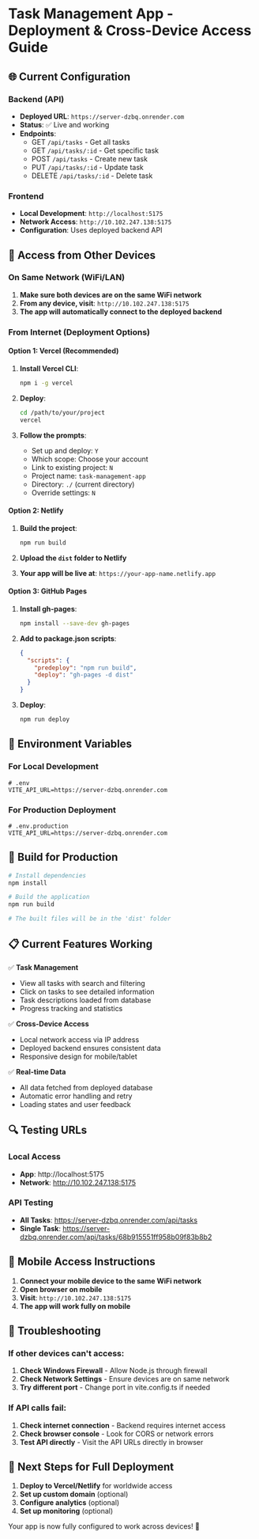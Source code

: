 # Task Management App - Deployment & Cross-Device Access Guide

## 🌐 Current Configuration

### Backend (API)
- **Deployed URL**: `https://server-dzbq.onrender.com`
- **Status**: ✅ Live and working
- **Endpoints**:
  - GET `/api/tasks` - Get all tasks
  - GET `/api/tasks/:id` - Get specific task
  - POST `/api/tasks` - Create new task
  - PUT `/api/tasks/:id` - Update task
  - DELETE `/api/tasks/:id` - Delete task

### Frontend
- **Local Development**: `http://localhost:5175`
- **Network Access**: `http://10.102.247.138:5175`
- **Configuration**: Uses deployed backend API

## 📱 Access from Other Devices

### On Same Network (WiFi/LAN)
1. **Make sure both devices are on the same WiFi network**
2. **From any device, visit**: `http://10.102.247.138:5175`
3. **The app will automatically connect to the deployed backend**

### From Internet (Deployment Options)

#### Option 1: Vercel (Recommended)
1. **Install Vercel CLI**:
   ```bash
   npm i -g vercel
   ```

2. **Deploy**:
   ```bash
   cd /path/to/your/project
   vercel
   ```

3. **Follow the prompts**:
   - Set up and deploy: `Y`
   - Which scope: Choose your account
   - Link to existing project: `N`
   - Project name: `task-management-app`
   - Directory: `./` (current directory)
   - Override settings: `N`

#### Option 2: Netlify
1. **Build the project**:
   ```bash
   npm run build
   ```

2. **Upload the `dist` folder to Netlify**
3. **Your app will be live at**: `https://your-app-name.netlify.app`

#### Option 3: GitHub Pages
1. **Install gh-pages**:
   ```bash
   npm install --save-dev gh-pages
   ```

2. **Add to package.json scripts**:
   ```json
   {
     "scripts": {
       "predeploy": "npm run build",
       "deploy": "gh-pages -d dist"
     }
   }
   ```

3. **Deploy**:
   ```bash
   npm run deploy
   ```

## 🔧 Environment Variables

### For Local Development
```env
# .env
VITE_API_URL=https://server-dzbq.onrender.com
```

### For Production Deployment
```env
# .env.production
VITE_API_URL=https://server-dzbq.onrender.com
```

## 🚀 Build for Production

```bash
# Install dependencies
npm install

# Build the application
npm run build

# The built files will be in the 'dist' folder
```

## 📋 Current Features Working

✅ **Task Management**
- View all tasks with search and filtering
- Click on tasks to see detailed information
- Task descriptions loaded from database
- Progress tracking and statistics

✅ **Cross-Device Access**
- Local network access via IP address
- Deployed backend ensures consistent data
- Responsive design for mobile/tablet

✅ **Real-time Data**
- All data fetched from deployed database
- Automatic error handling and retry
- Loading states and user feedback

## 🔍 Testing URLs

### Local Access
- **App**: http://localhost:5175
- **Network**: http://10.102.247.138:5175

### API Testing
- **All Tasks**: https://server-dzbq.onrender.com/api/tasks
- **Single Task**: https://server-dzbq.onrender.com/api/tasks/68b915551ff958b09f83b8b2

## 📱 Mobile Access Instructions

1. **Connect your mobile device to the same WiFi network**
2. **Open browser on mobile**
3. **Visit**: `http://10.102.247.138:5175`
4. **The app will work fully on mobile**

## 🔧 Troubleshooting

### If other devices can't access:
1. **Check Windows Firewall** - Allow Node.js through firewall
2. **Check Network Settings** - Ensure devices are on same network
3. **Try different port** - Change port in vite.config.ts if needed

### If API calls fail:
1. **Check internet connection** - Backend requires internet access
2. **Check browser console** - Look for CORS or network errors
3. **Test API directly** - Visit the API URLs directly in browser

## 🎯 Next Steps for Full Deployment

1. **Deploy to Vercel/Netlify** for worldwide access
2. **Set up custom domain** (optional)
3. **Configure analytics** (optional)
4. **Set up monitoring** (optional)

Your app is now fully configured to work across devices! 🎉
